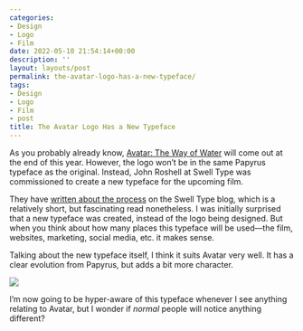 ```yaml
---
categories:
- Design
- Logo
- Film
date: 2022-05-10 21:54:14+00:00
description: ''
layout: layouts/post
permalink: the-avatar-logo-has-a-new-typeface/
tags:
- Design
- Logo
- Film
- post
title: The Avatar Logo Has a New Typeface
---
```


As you probably already know, [Avatar: The Way of Water](https://www.imdb.com/title/tt1630029/) will come out at the end of this year. However, the logo won’t be in the same Papyrus typeface as the original. Instead, John Roshell at Swell Type was commissioned to create a new typeface for the upcoming film.

They have [written about the process](https://swelltype.com/yep-i-created-the-new-avatar-font/) on the Swell Type blog, which is a relatively short, but fascinating read nonetheless. I was initially surprised that a new typeface was created, instead of the logo being designed. But when you think about how many places this typeface will be used—the film, websites, marketing, social media, etc. it makes sense.

Talking about the new typeface itself, I think it suits Avatar very well. It has a clear evolution from Papyrus, but adds a bit more character.

<img src="https://chrishannah.me/images/2022/05/Avatar-samples1.png" caption="Image credit: Swell Type">

I’m now going to be hyper-aware of this typeface whenever I see anything relating to Avatar, but I wonder if _normal_ people will notice anything different?
